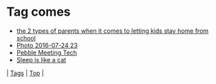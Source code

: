 <!--
title: Tag comes
date: 2020-06-28T15:26:58.266Z
tags:
-->
# Tag comes

 * [the 2 types of parents when it comes to letting kids stay home from school](100510987264.md)
 * [Photo 2016-07-24 23](147917309907.md)
 * [Pebble Meeting Tech](68558013715.md)
 * [Sleep is like a cat](95262994177.md)

| [Tags](tags.md) | [Top](index.md) |
